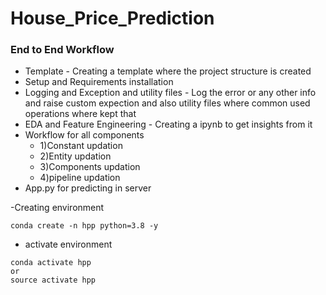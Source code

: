 # House_Price_Prediction

### End to End Workflow
- Template - Creating a template where the project structure is created
- Setup and Requirements installation
- Logging and Exception and utility files - Log the error or any other info and raise custom expection and     also utility files where common used operations where kept that
- EDA and Feature Engineering - Creating a ipynb to get insights from it
- Workflow for all components
  - 1)Constant updation
  - 2)Entity updation
  - 3)Components updation
  - 4)pipeline updation
- App.py for predicting in server


-Creating environment 

```
conda create -n hpp python=3.8 -y
```
- activate environment
```
conda activate hpp
or 
source activate hpp
```
